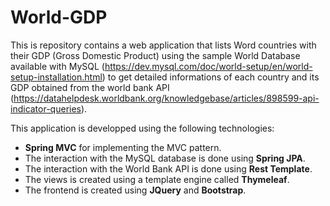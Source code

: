 # World-GDP

This is repository contains a web application that lists Word countries with their GDP (Gross Domestic Product) using the sample World Database available with MySQL (<https://dev.mysql.com/doc/world-setup/en/world-setup-installation.html>) to get detailed informations of each country and its GDP obtained from the world bank API (<https://datahelpdesk.worldbank.org/knowledgebase/articles/898599-api-indicator-queries>).

This application is developped using the following technologies:

* **Spring MVC** for implementing the MVC pattern.
* The interaction with the MySQL database is done using **Spring JPA**.
* The interaction with the World Bank API is done using **Rest Template**.
* The views is created using a template engine called **Thymeleaf**.
* The frontend is created using **JQuery** and **Bootstrap**.

